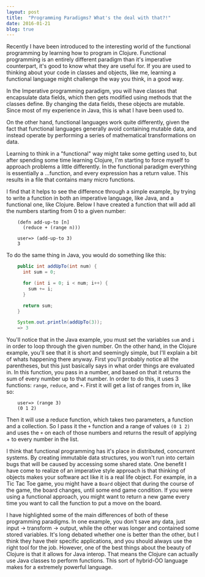```yaml
---
layout: post
title:  "Programming Paradigms? What's the deal with that?!"
date: 2016-01-21
blog: true
---
```



Recently I have been introduced to the interesting world of the functional programming by learning how to program in Clojure. Functional programming is an entirely different paradigm than it's imperative counterpart, it's good to know what they are useful for. If you are used to thinking about your code in classes and objects, like me, learning a functional language might challenge the way you think, in a good way.

In the Imperative programming paradigm, you will have classes that encapsulate data fields, which then gets modified using methods that the classes define. By changing the data fields, these objects are mutable. Since most of my experience in Java, this is what I have been used to.

On the other hand, functional languages work quite differently, given the fact that functional languages generally avoid containing mutable data, and instead operate by performing a series of mathematical transformations on data.

Learning to think in a "functional" way might take some getting used to, but after spending some time learning Clojure, I'm starting to force myself to approach problems a little differently. In the functional paradigm everything is essentially a ...function, and every expression has a return value. This results in a file that contains many micro functions.

 I find that it helps to see the difference through a simple example, by trying to write a function in both an imperative language, like Java, and a functional one, like Clojure. Below I have created a function that will add all the numbers starting from 0 to a given number:

```text
    (defn add-up-to [n]
      (reduce + (range n)))

    user=> (add-up-to 3)
    3
```

To do the same thing in Java, you would do something like this:

```java
    public int addUpTo(int num) {
      int sum = 0;

      for (int i = 0; i < num; i++) {
        sum += i;
      }

      return sum;
    }

    System.out.println(addUpTo(3));
    => 3
```


You'll notice that in the Java example, you must set the variables `sum` and `i` in order to loop through the given number. On the other hand, in the Clojure example, you'll see that it is short and seemingly simple, but I'll explain a bit of whats happening there anyway. First you'll probably notice all the parentheses, but this just basically says in what order things are evaluated in. In this function, you pass in a number, and based on that it returns the sum of every number up to that number. In order to do this, it uses 3 functions: `range`, `reduce`, and `+`. First it will get a list of ranges from in, like so:

```text
    user=> (range 3)
    (0 1 2)
```

Then it will use a reduce function, which takes two parameters, a function and a collection. So I pass it the `+` function and a range of values `(0 1 2)` and uses the `+` on each of those numbers and returns the result of applying + to every number in the list.

I think that functional programming has it's place in distributed, concurrent systems. By creating immutable data structures, you won't run into certain bugs that will be caused by accessing some shared state. One benefit I have come to realize of an imperative style approach is that thinking of objects makes your software act like it is a real life object. For example, in a Tic Tac Toe game, you might have a `Board` object that during the course of the game, the board changes, until some end game condition. If you were using a functional approach, you might want to return a new game every time you want to call the function to put a move on the board.

I have highlighted some of the main differences of both of these programming paradigms. In one example, you don't save any data, just input -> transform -> output, while the other was longer and contained some stored variables. It's long debated whether one is better than the other, but I think they have their specific applications, and you should always use the right tool for the job. However, one of the best things about the beauty of Clojure is that it allows for Java interop. That means the Clojure can actually use Java classes to perform functions. This sort of hybrid-OO language makes for a extremely powerful language.
